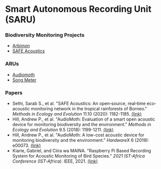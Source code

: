 # Smart Autonomous Recording Unit (SARU)

### Biodiversity Monitoring Projects
* [Arbimon](https://arbimon.rfcx.org)
* [SAFE Acoustics](http://acoustics.safeproject.net/)

### ARUs

* [Audiomoth](https://www.openacousticdevices.info/audiomoth)
* [Song Meter](https://www.wildlifeacoustics.com/products/song-meter-sm4)

### Papers

* Sethi, Sarab S., et al. "SAFE Acoustics: An open‐source, real‐time eco‐acoustic monitoring network in the tropical rainforests of Borneo." _Methods in Ecology and Evolution_ 11.10 (2020): 1182-1185. [(link)](https://besjournals.onlinelibrary.wiley.com/doi/full/10.1111/2041-210X.13438)
* Hill, Andrew P., et al. "AudioMoth: Evaluation of a smart open acoustic device for monitoring biodiversity and the environment." _Methods in Ecology and Evolution_ 9.5 (2018): 1199-1211. [(link)](https://besjournals.onlinelibrary.wiley.com/doi/abs/10.1111/2041-210X.12955)
* Hill, Andrew P., et al. "AudioMoth: A low-cost acoustic device for monitoring biodiversity and the environment." _HardwareX_ 6 (2019): e00073. [(link)](https://www.sciencedirect.com/science/article/pii/S2468067219300306)
* Kiarie, Gabriel, and Ciira wa MAINA. "Raspberry Pi Based Recording System for Acoustic Monitoring of Bird Species." _2021 IST-Africa Conference (IST-Africa)_. IEEE, 2021. [(link)](https://idl-bnc-idrc.dspacedirect.org/bitstream/handle/10625/61557/2022-10-01_Raspberry%20Pi%20Based%20Recording%20System%20for.pdf)
